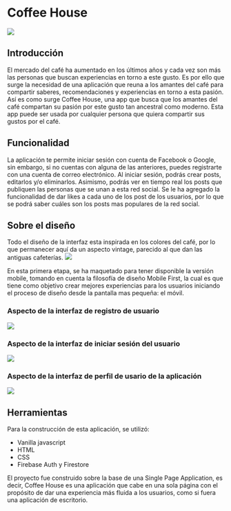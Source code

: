 # Coffee House


![](https://scontent.faca1-1.fna.fbcdn.net/v/t1.0-9/162710002_10219178131819972_4434960551672844343_n.jpg?_nc_cat=105&ccb=1-3&_nc_sid=730e14&_nc_eui2=AeHQf_BmEqYy48CLEs6TbUcOnAWUs2_hnGScBZSzb-GcZEFUE5KZFEXHyg8l0oBVTmc&_nc_ohc=l18pTsZe63sAX__AMmi&_nc_ht=scontent.faca1-1.fna&oh=1c601f8632d03da4b938093cb182dc0d&oe=607E8280)



## Introducción

El mercado del café ha aumentado en los últimos años y cada vez son más las personas que buscan experiencias en torno a este gusto. Es por ello que surge la necesidad de una aplicación que reuna  a los amantes del café para compartir saberes, recomendaciones y experiencias en torno a esta pasión.
Así es como surge Coffee House, una app que busca que los amantes del café compartan su pasión por este gusto tan ancestral como moderno.
Esta app puede ser usada por cualquier persona que quiera compartir sus gustos por el café.

## Funcionalidad
La aplicación te permite iniciar sesión con cuenta de Facebook o Google, sin embargo, si no cuentas con alguna de las anteriores, puedes registrarte con una cuenta de correo electrónico.
Al iniciar sesión,  podrás crear posts, editarlos y/o eliminarlos. Asimismo, podrás ver en tiempo real los posts que publiquen las personas que se unan a esta red social. Se le ha agregado la funcionalidad de dar likes a cada uno de los post de los usuarios, por lo que se podrá saber cuáles son los posts mas populares de la red social.
## Sobre el diseño
Todo el diseño de la interfaz esta inspirada en los colores del café, por lo que permanecer aquí da un aspecto vintage, parecido al que dan las antiguas cafeterías.
![](https://scontent.faca1-1.fna.fbcdn.net/v/t1.0-9/163519292_10219178116459588_8182797886810818609_o.jpg?_nc_cat=108&ccb=1-3&_nc_sid=730e14&_nc_eui2=AeE5IqDhY2LdDPwCzr7tjbxcOkr5AtkqlDk6SvkC2SqUOcKL19svgnKr6X3_byVXCcQ&_nc_ohc=pZ-1URqX6QIAX9bgaBG&_nc_ht=scontent.faca1-1.fna&oh=ad56bca2a5dc711ecd5e9c5d57ee5eb7&oe=607D4049)

En esta primera etapa, se ha maquetado para tener disponible la versión mobile, tomando en cuenta la filosofía de diseño Mobile First, la cual es 
que tiene como objetivo crear mejores experiencias para los usuarios iniciando el proceso de diseño desde la pantalla mas pequeña: el móvil.
### Aspecto de la interfaz de registro de usuario
![](https://scontent.faca1-1.fna.fbcdn.net/v/t1.0-9/164498119_10219184443417758_3486388479969790919_n.jpg?_nc_cat=102&ccb=1-3&_nc_sid=730e14&_nc_eui2=AeG0hOXmN8PWrYruyw4RcWO2sPLv-A98uZCw8u_4D3y5kC6q3Js0fQ4iLvvhSO9-oj8&_nc_ohc=OxXjIEIS_DEAX955aLc&_nc_oc=AQkxeXwDzmupx2pi-G_ui39bvkF8iM9AUmnMId5Us1oFMfz-g11guSZDxc9hEiWMxk9TKEDJlyYPO2nViHJ1ouSf&_nc_ht=scontent.faca1-1.fna&oh=10173f5a2cc17cbfbb0626d32c0c8cde&oe=60801DED)
### Aspecto de la interfaz de iniciar sesión del usuario
![](https://scontent.faca1-1.fna.fbcdn.net/v/t1.0-9/164069619_10219184448497885_5526802542949984098_n.jpg?_nc_cat=105&ccb=1-3&_nc_sid=730e14&_nc_eui2=AeGFw_W37S9oSWKgAU7u2gSvr-KleZSwHvOv4qV5lLAe8_IWS4RDP9AsBNpKDJdA2rM&_nc_ohc=RL8hUk5q0GkAX98JL5b&_nc_ht=scontent.faca1-1.fna&oh=809a0d4461aceb6c48790cb84617253f&oe=607F25EB)
### Aspecto de la interfaz de perfil de usario de la aplicación
![](https://scontent.faca1-1.fna.fbcdn.net/v/t1.0-9/164061914_10219184482098725_3386130344202421151_n.jpg?_nc_cat=109&ccb=1-3&_nc_sid=730e14&_nc_eui2=AeEb2Rj885Jy8WNg55ZBGFRDiHXT4iPLBISIddPiI8sEhFsYftIRJbhzQw6vNMKn2AA&_nc_ohc=S30FpWzcyugAX8rgmfb&_nc_ht=scontent.faca1-1.fna&oh=fa2ea94114d2f1a05a38f4d87da73bf2&oe=608056F8)


## Herramientas 
Para la construcción de esta aplicación, se utilizó:
* Vanilla javascript
* HTML
* CSS
* Firebase Auth y Firestore

El proyecto fue construido sobre la base de una Single Page Application, es decir, Coffee House es una aplicación que cabe en una sola página con el propósito de dar una experiencia más fluida a los usuarios, como si fuera una aplicación de escritorio.
